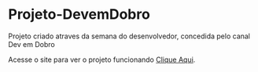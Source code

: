 # Projeto-DevemDobro
 Projeto criado atraves da semana do desenvolvedor, concedida pelo canal Dev em Dobro

 <p>Acesse o site para ver o projeto funcionando <a href="https://vitorryan.github.io/Projetox-DevEmDobro/">Clique Aqui</a>.</p>
